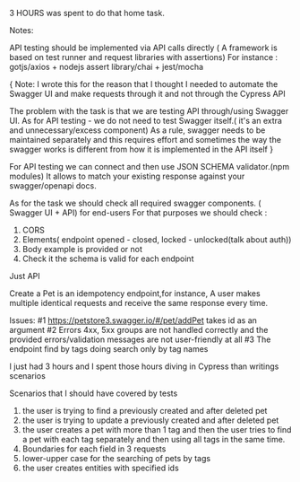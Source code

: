 3 HOURS was spent to do that home task.

Notes:

API testing should be implemented via API calls directly ( A framework is based on test runner and request libraries with assertions)
For instance : gotjs/axios + nodejs assert library/chai + jest/mocha

{ 
Note: I wrote this for the reason that I thought I needed to automate the Swagger UI and make requests through it and not through the Cypress API

The problem with the task is that we are testing  API through/using Swagger UI.
As for API testing - we do not need to test Swagger itself.( it's an extra and unnecessary/excess component)
As a rule, swagger needs to be maintained separately and this requires effort and sometimes the way the swagger works is different from how it is implemented in the API itself 
}

For API testing we can connect and then use JSON SCHEMA validator.(npm modules) 
It allows to match your existing response against your swagger/openapi docs.

As for the task  we should check all required swagger components. ( Swagger UI + API) for end-users
For that purposes we should check :
1. CORS 
2. Elements( endpoint opened - closed, locked - unlocked(talk about auth))
3. Body example is provided or not
4. Check it the schema is valid for each endpoint


Just API

Create a Pet is an idempotency endpoint,for instance, A user makes multiple identical requests and receive the same response every time.

Issues: 
#1 https://petstore3.swagger.io/#/pet/addPet takes id as an argument
#2 Errors 4xx, 5xx groups are not handled correctly and the provided errors/validation messages are not user-friendly at all
#3 The endpoint find by tags doing search only by tag names 


I just had 3 hours and I spent those hours diving in Cypress than writings scenarios

Scenarios that I should have covered by tests 
1. the user is trying to find a previously created and after deleted pet
2. the user is trying to update a previously created and after deleted pet
3. the user creates a pet with more than 1 tag and then the user tries to find a pet with each tag separately and then using all tags in the same time. 
4. Boundaries for each field in 3 requests
5. lower-upper case for the searching of pets by tags
6. the user creates entities with specified ids


  
